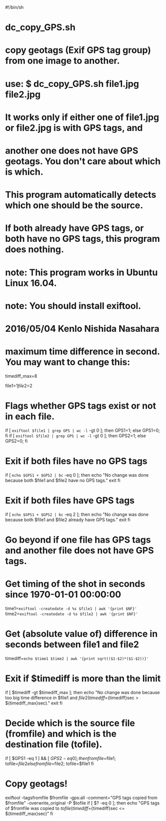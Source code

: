 
#!/bin/sh
# dc_copy_GPS.sh
# copy geotags (Exif GPS tag group) from one image to another.
# use: $ dc_copy_GPS.sh file1.jpg file2.jpg
#   It works only if either one of file1.jpg or file2.jpg is with GPS tags, and
#   another one does not have GPS geotags. You don't care about which is which.
#   This program automatically detects which one should be the source.
#   If both already have GPS tags, or both have no GPS tags, this program does nothing.
# note: This program works in Ubuntu Linux 16.04.
# note: You should install exiftool.
# 2016/05/04 Kenlo Nishida Nasahara

# maximum time difference in second. You may want to change this:
timediff_max=8

file1=$1
file2=$2

# Flags whether GPS tags exist or not in each file.
if [ `exiftool $file1 | grep GPS | wc -l` -gt 0 ]; then GPS1=1; else GPS1=0; fi 
if [ `exiftool $file2 | grep GPS | wc -l` -gt 0 ]; then GPS2=1; else GPS2=0; fi 

# Exit if both files have no GPS tags
if [ `echo $GPS1 + $GPS2 | bc` -eq 0 ]; then 
 echo "No change was done because both $file1 and $file2 have no GPS tags."
 exit
fi

# Exit if both files have GPS tags
if [ `echo $GPS1 + $GPS2 | bc` -eq 2 ]; then 
 echo "No change was done because both $file1 and $file2 already have GPS tags."
 exit
fi

# Go beyond if one file has GPS tags and another file does not have GPS tags.

# Get timing of the shot in seconds since 1970-01-01 00:00:00
time1=`exiftool -createdate -d %s $file1 | awk '{print $NF}'`
time2=`exiftool -createdate -d %s $file2 | awk '{print $NF}'`

# Get (absolute value of) difference in seconds between file1 and file2
timediff=`echo $time1 $time2 | awk '{print sqrt(($1-$2)*($1-$2))}'`

# Exit if $timediff is more than the limit
if [ $timediff -gt $timediff_max ]; then 
 echo "No change was done because too big time difference in $file1 and $file2 (timediff=${timediff}sec > ${timediff_max}sec)."
 exit
fi

# Decide which is the source file (fromfile) and which is the destination file (tofile).
if [ $GPS1 -eq 1 ] && [ $GPS2 -eq 0 ]; then 
 fromfile=$file1; tofile=$file2
else
 fromfile=$file2; tofile=$file1
fi

# Copy geotags!
exiftool -tagsfromfile $fromfile -gps:all -comment="GPS tags copied from $fromfile" -overwrite_original -P $tofile
if [ $? -eq 0 ]; then
  echo "GPS tags of $fromfile was copied to $tofile (timediff=${timediff}sec <= ${timediff_max}sec)"
fi
